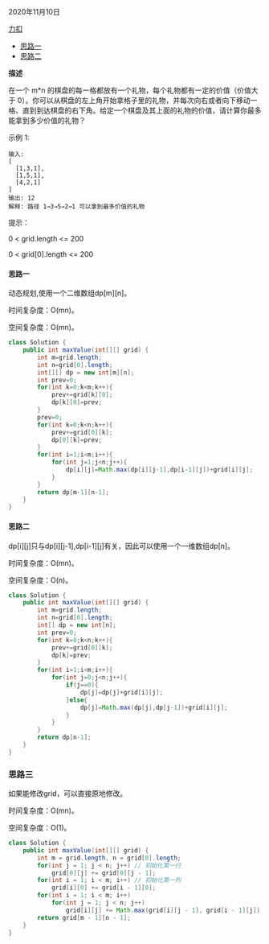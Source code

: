 2020年11月10日

[力扣](https://leetcode-cn.com/problems/li-wu-de-zui-da-jie-zhi-lcof/)

- [思路一](#思路一)
- [思路二](#思路二)

**描述**

在一个 m*n 的棋盘的每一格都放有一个礼物，每个礼物都有一定的价值（价值大于 0）。你可以从棋盘的左上角开始拿格子里的礼物，并每次向右或者向下移动一格、直到到达棋盘的右下角。给定一个棋盘及其上面的礼物的价值，请计算你最多能拿到多少价值的礼物？

示例 1:
```
输入: 
[
  [1,3,1],
  [1,5,1],
  [4,2,1]
]
输出: 12
解释: 路径 1→3→5→2→1 可以拿到最多价值的礼物
```
提示：

0 < grid.length <= 200

0 < grid[0].length <= 200

#### 思路一

动态规划,使用一个二维数组dp[m][n]。

时间复杂度：O(mn)。

空间复杂度：O(mn)。
```java
class Solution {
    public int maxValue(int[][] grid) {
        int m=grid.length;
        int n=grid[0].length;
        int[][] dp = new int[m][n];
        int prev=0;
        for(int k=0;k<m;k++){
            prev+=grid[k][0];
            dp[k][0]=prev;
        }
        prev=0;
        for(int k=0;k<n;k++){
            prev+=grid[0][k];
            dp[0][k]=prev;
        }
        for(int i=1;i<m;i++){
            for(int j=1;j<n;j++){
                dp[i][j]=Math.max(dp[i][j-1],dp[i-1][j])+grid[i][j];
            }
        }
        return dp[m-1][n-1];
    }
}
```

#### 思路二

dp[i][j]只与dp[i][j-1],dp[i-1][j]有关，因此可以使用一个一维数组dp[n]。


时间复杂度：O(mn)。

空间复杂度：O(n)。
```java
class Solution {
    public int maxValue(int[][] grid) {
        int m=grid.length;
        int n=grid[0].length;
        int[] dp = new int[n];
        int prev=0;
        for(int k=0;k<n;k++){
            prev+=grid[0][k];
            dp[k]=prev;
        }
        for(int i=1;i<m;i++){
            for(int j=0;j<n;j++){
                if(j==0){
                    dp[j]=dp[j]+grid[i][j];
                }else{
                    dp[j]=Math.max(dp[j],dp[j-1])+grid[i][j];
                }
            }
        }
        return dp[n-1];
    }
}
```

### 思路三

如果能修改grid，可以直接原地修改。

时间复杂度：O(mn)。

空间复杂度：O(1)。
```java
class Solution {
    public int maxValue(int[][] grid) {
        int m = grid.length, n = grid[0].length;
        for(int j = 1; j < n; j++) // 初始化第一行
            grid[0][j] += grid[0][j - 1];
        for(int i = 1; i < m; i++) // 初始化第一列
            grid[i][0] += grid[i - 1][0];
        for(int i = 1; i < m; i++)
            for(int j = 1; j < n; j++) 
                grid[i][j] += Math.max(grid[i][j - 1], grid[i - 1][j]);
        return grid[m - 1][n - 1];
    }
}
```
